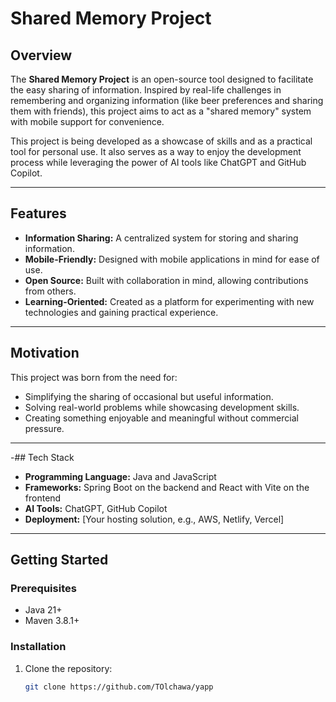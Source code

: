 # Shared Memory Project

## Overview
The **Shared Memory Project** is an open-source tool designed to facilitate the easy sharing of information. Inspired by real-life challenges in remembering and organizing information (like beer preferences and sharing them with friends), this project aims to act as a "shared memory" system with mobile support for convenience.

This project is being developed as a showcase of skills and as a practical tool for personal use. It also serves as a way to enjoy the development process while leveraging the power of AI tools like ChatGPT and GitHub Copilot.

---

## Features
- **Information Sharing:** A centralized system for storing and sharing information.
- **Mobile-Friendly:** Designed with mobile applications in mind for ease of use.
- **Open Source:** Built with collaboration in mind, allowing contributions from others.
- **Learning-Oriented:** Created as a platform for experimenting with new technologies and gaining practical experience.

---

## Motivation
This project was born from the need for:
- Simplifying the sharing of occasional but useful information.
- Solving real-world problems while showcasing development skills.
- Creating something enjoyable and meaningful without commercial pressure.

---

-## Tech Stack
- **Programming Language:** Java and JavaScript
- **Frameworks:** Spring Boot on the backend and React with Vite on the frontend
- **AI Tools:** ChatGPT, GitHub Copilot
- **Deployment:** [Your hosting solution, e.g., AWS, Netlify, Vercel]

---

## Getting Started

### Prerequisites
- Java 21+
- Maven 3.8.1+

### Installation
1. Clone the repository:
   ```bash
   git clone https://github.com/TOlchawa/yapp

